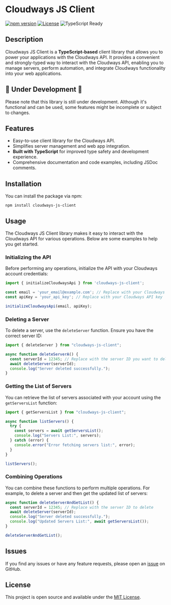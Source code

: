 <h1>Cloudways JS Client</h1>

<p>
  <a href="https://badge.fury.io/js/cloudways-js-client"><img src="https://badge.fury.io/js/cloudways-js-client.svg" alt="npm version"></a>
  <a href="https://opensource.org/licenses/MIT"><img src="https://img.shields.io/badge/license-MIT-blue.svg" alt="License"></a>
  <span><img src="https://img.shields.io/badge/TypeScript-Ready-blue" alt="TypeScript Ready"></span>
</p>

<h2>Description</h2>

<p>
  Cloudways JS Client is a <strong>TypeScript-based</strong> client library that allows you to power your applications with the Cloudways API.
  It provides a convenient and strongly-typed way to interact with the Cloudways API, enabling you to manage servers, perform automation,
  and integrate Cloudways functionality into your web applications.
</p>

<h2>🚧 Under Development 🚧</h2>

<p>
Please note that this library is still under development. Although it's functional and can be used, some features might be incomplete or subject to changes.
</p>

<h2>Features</h2>

<ul>
  <li>Easy-to-use client library for the Cloudways API.</li>
  <li>Simplifies server management and web app integration.</li>
  <li><strong>Built with TypeScript</strong> for improved type safety and development experience.</li>
  <li>Comprehensive documentation and code examples, including JSDoc comments.</li>
</ul>

<h2>Installation</h2>

<p>You can install the package via npm:</p>

<pre><code>npm install cloudways-js-client
</code></pre>

<h2>Usage</h2>

<p>The Cloudways JS Client library makes it easy to interact with the Cloudways API for various operations. Below are some examples to help you get started.</p>  <h3>Initializing the API</h3>
<p>Before performing any operations, initialize the API with your Cloudways account credentials:</p>
  
```javascript
import { initializeCloudwaysApi } from 'cloudways-js-client';

const email = 'your_email@example.com'; // Replace with your Cloudways account email
const apiKey = 'your_api_key'; // Replace with your Cloudways API key

initializeCloudwaysApi(email, apiKey);
```
 <h3>Deleting a Server</h3>
 <p>To delete a server, use the <code>deleteServer</code> function. Ensure you have the correct server ID:</p>

```javascript
import { deleteServer } from "cloudways-js-client";

async function deleteServerA() {
  const serverId = 12345; // Replace with the server ID you want to delete
  await deleteServer(serverId);
  console.log("Server deleted successfully.");
}
```

  <h3>Getting the List of Servers</h3>
   <p>You can retrieve the list of servers associated with your account using the <code>getServersList</code> function:</p>

```javascript
import { getServersList } from "cloudways-js-client";

async function listServers() {
  try {
    const servers = await getServersList();
    console.log("Servers List:", servers);
  } catch (error) {
    console.error("Error fetching servers list:", error);
  }
}

listServers();
```

<h3>Combining Operations</h3>
<p>You can combine these functions to perform multiple operations. For example, to delete a server and then get the updated list of servers:</p>

```javascript
async function deleteServerAndGetList() {
  const serverId = 12345; // Replace with the server ID to delete
  await deleteServer(serverId);
  console.log("Server deleted successfully.");
  console.log("Updated Servers List:", await getServersList());
}

deleteServerAndGetList();
```

<h2>Issues</h2>

<p>If you find any issues or have any feature requests, please open an <a href="https://github.com/code-gio/cloudways-js-client/issues">issue</a> on GitHub.</p>

<h2>License</h2>

<p>This project is open source and available under the <a href="https://opensource.org/licenses/MIT">MIT License</a>.</p>
